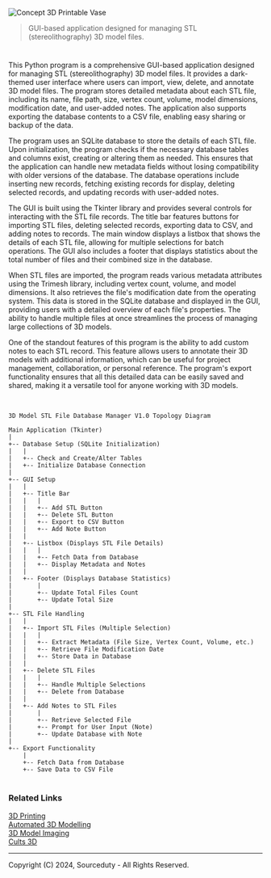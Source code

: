 ![Concept 3D Printable Vase](https://github.com/user-attachments/assets/53185591-69ff-462a-9a9a-53d1c345c7c2)

> GUI-based application designed for managing STL (stereolithography) 3D model files.

#

This Python program is a comprehensive GUI-based application designed for managing STL (stereolithography) 3D model files. It provides a dark-themed user interface where users can import, view, delete, and annotate 3D model files. The program stores detailed metadata about each STL file, including its name, file path, size, vertex count, volume, model dimensions, modification date, and user-added notes. The application also supports exporting the database contents to a CSV file, enabling easy sharing or backup of the data.

The program uses an SQLite database to store the details of each STL file. Upon initialization, the program checks if the necessary database tables and columns exist, creating or altering them as needed. This ensures that the application can handle new metadata fields without losing compatibility with older versions of the database. The database operations include inserting new records, fetching existing records for display, deleting selected records, and updating records with user-added notes.

The GUI is built using the Tkinter library and provides several controls for interacting with the STL file records. The title bar features buttons for importing STL files, deleting selected records, exporting data to CSV, and adding notes to records. The main window displays a listbox that shows the details of each STL file, allowing for multiple selections for batch operations. The GUI also includes a footer that displays statistics about the total number of files and their combined size in the database.

When STL files are imported, the program reads various metadata attributes using the Trimesh library, including vertex count, volume, and model dimensions. It also retrieves the file's modification date from the operating system. This data is stored in the SQLite database and displayed in the GUI, providing users with a detailed overview of each file's properties. The ability to handle multiple files at once streamlines the process of managing large collections of 3D models.

One of the standout features of this program is the ability to add custom notes to each STL record. This feature allows users to annotate their 3D models with additional information, which can be useful for project management, collaboration, or personal reference. The program's export functionality ensures that all this detailed data can be easily saved and shared, making it a versatile tool for anyone working with 3D models.

<br>

```
3D Model STL File Database Manager V1.0 Topology Diagram

Main Application (Tkinter)
|
+-- Database Setup (SQLite Initialization)
|   |
|   +-- Check and Create/Alter Tables
|   +-- Initialize Database Connection
|
+-- GUI Setup
|   |
|   +-- Title Bar
|   |   |
|   |   +-- Add STL Button
|   |   +-- Delete STL Button
|   |   +-- Export to CSV Button
|   |   +-- Add Note Button
|   |
|   +-- Listbox (Displays STL File Details)
|   |   |
|   |   +-- Fetch Data from Database
|   |   +-- Display Metadata and Notes
|   |
|   +-- Footer (Displays Database Statistics)
|       |
|       +-- Update Total Files Count
|       +-- Update Total Size
|
+-- STL File Handling
|   |
|   +-- Import STL Files (Multiple Selection)
|   |   |
|   |   +-- Extract Metadata (File Size, Vertex Count, Volume, etc.)
|   |   +-- Retrieve File Modification Date
|   |   +-- Store Data in Database
|   |
|   +-- Delete STL Files
|   |   |
|   |   +-- Handle Multiple Selections
|   |   +-- Delete from Database
|   |
|   +-- Add Notes to STL Files
|       |
|       +-- Retrieve Selected File
|       +-- Prompt for User Input (Note)
|       +-- Update Database with Note
|
+-- Export Functionality
    |
    +-- Fetch Data from Database
    +-- Save Data to CSV File
```

#
### Related Links

[3D Printing](https://github.com/sourceduty/3D_Printing)
<br>
[Automated 3D Modelling](https://github.com/sourceduty/Automated_3D_Modelling)
<br>
[3D Model Imaging](https://github.com/sourceduty/3D_Model_Imaging)
<br>
[Cults 3D](https://github.com/sourceduty/Cults_3D)

***
Copyright (C) 2024, Sourceduty - All Rights Reserved.
